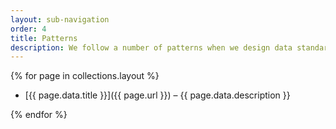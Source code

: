 ```yaml
---
layout: sub-navigation
order: 4
title: Patterns
description: We follow a number of patterns when we design data standards.
---
```


{% for page in collections.layout %}

- [{{ page.data.title }}]({{ page.url }}) – {{ page.data.description }}

{% endfor %}
